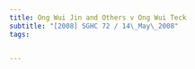 ```yaml
---
title: Ong Wui Jin and Others v Ong Wui Teck 
subtitle: "[2008] SGHC 72 / 14\_May\_2008"
tags:


---
```


